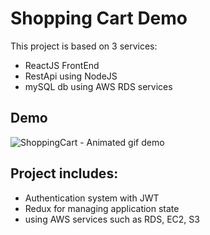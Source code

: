# Shopping Cart Demo

This project is based on 3 services: 
- ReactJS FrontEnd
- RestApi using NodeJS 
- mySQL db using AWS RDS services 

## Demo


![ShoppingCart - Animated gif demo](demo.gif)

## Project includes:
* Authentication system with JWT
* Redux for managing application state
* using AWS services such as RDS, EC2, S3



